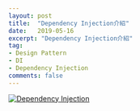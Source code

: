 ```yaml
---
layout: post
title:  "Dependency Injection介紹"
date:   2019-05-16
excerpt: "Dependency Injection介紹"
tag:
- Design Pattern 
- DI 
- Dependency Injection
comments: false
---
```


[![Dependency Injection](https://travis-ci.org/joemccann/dillinger.svg?branch=master)](https://travis-ci.org/joemccann/dillinger)


